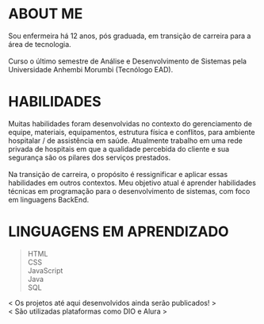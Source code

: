 # ABOUT ME 
Sou enfermeira há 12 anos, pós graduada, em transição de carreira para a área de tecnologia. <br><br>
Curso o último semestre de Análise e Desenvolvimento de Sistemas pela Universidade Anhembi Morumbi (Tecnólogo EAD). 

# HABILIDADES
Muitas habilidades foram desenvolvidas no contexto do gerenciamento de equipe, materiais, equipamentos, estrutura física e conflitos, para ambiente hospitalar / de assistência em saúde. 
Atualmente trabalho em uma rede privada de hospitais em que a qualidade percebida do cliente e sua segurança são os pilares dos serviços prestados. <br> <br>
Na transição de carreira, o propósito é ressignificar e aplicar essas habilidades em outros contextos. 
Meu objetivo atual é aprender habilidades técnicas em programação para o desenvolvimento de sistemas, com foco em linguagens BackEnd. 

# LINGUAGENS EM APRENDIZADO
> HTML <br>
> CSS <br>
> JavaScript <br>
> Java <br>
> SQL <br>

< Os projetos até aqui desenvolvidos ainda serão publicados! > <br>
< São utilizadas plataformas como DIO e Alura > 



